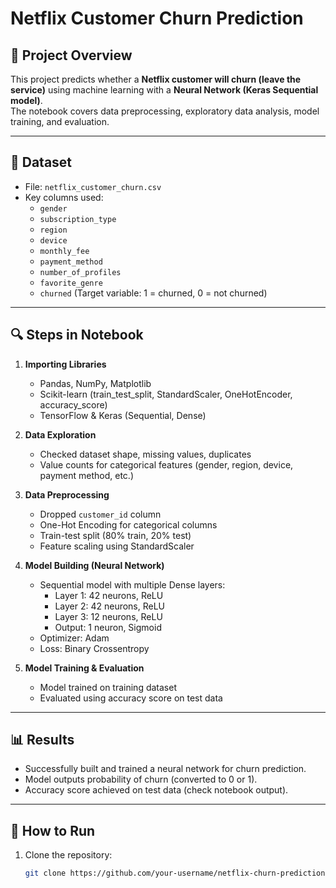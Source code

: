 # Netflix Customer Churn Prediction

## 📌 Project Overview
This project predicts whether a **Netflix customer will churn (leave the service)** using machine learning with a **Neural Network (Keras Sequential model)**.  
The notebook covers data preprocessing, exploratory data analysis, model training, and evaluation.

---

## 📂 Dataset
- File: `netflix_customer_churn.csv`  
- Key columns used:
  - `gender`  
  - `subscription_type`  
  - `region`  
  - `device`  
  - `monthly_fee`  
  - `payment_method`  
  - `number_of_profiles`  
  - `favorite_genre`  
  - `churned` (Target variable: 1 = churned, 0 = not churned)  

---

## 🔍 Steps in Notebook
1. **Importing Libraries**  
   - Pandas, NumPy, Matplotlib  
   - Scikit-learn (train_test_split, StandardScaler, OneHotEncoder, accuracy_score)  
   - TensorFlow & Keras (Sequential, Dense)  

2. **Data Exploration**  
   - Checked dataset shape, missing values, duplicates  
   - Value counts for categorical features (gender, region, device, payment method, etc.)  

3. **Data Preprocessing**  
   - Dropped `customer_id` column  
   - One-Hot Encoding for categorical columns  
   - Train-test split (80% train, 20% test)  
   - Feature scaling using StandardScaler  

4. **Model Building (Neural Network)**  
   - Sequential model with multiple Dense layers:  
     - Layer 1: 42 neurons, ReLU  
     - Layer 2: 42 neurons, ReLU  
     - Layer 3: 12 neurons, ReLU  
     - Output: 1 neuron, Sigmoid  
   - Optimizer: Adam  
   - Loss: Binary Crossentropy  

5. **Model Training & Evaluation**  
   - Model trained on training dataset  
   - Evaluated using accuracy score on test data  

---

## 📊 Results
- Successfully built and trained a neural network for churn prediction.  
- Model outputs probability of churn (converted to 0 or 1).  
- Accuracy score achieved on test data (check notebook output).  

---

## 🚀 How to Run
1. Clone the repository:
   ```bash
   git clone https://github.com/your-username/netflix-churn-prediction.git
